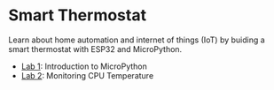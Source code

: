 # Smart Thermostat
Learn about home automation and internet of things (IoT) by buiding a smart thermostat with ESP32 and MicroPython.

* [Lab 1](labs/Lab1.md): Introduction to MicroPython
* [Lab 2](labs/Lab2.md): Monitoring CPU Temperature
